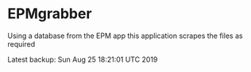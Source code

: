 # EPMgrabber
Using a database from the EPM app this application scrapes the files as required


Latest backup: Sun Aug 25 18:21:01 UTC 2019

